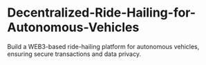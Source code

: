 # Decentralized-Ride-Hailing-for-Autonomous-Vehicles
Build a WEB3-based ride-hailing platform for autonomous vehicles, ensuring secure transactions and data privacy.
